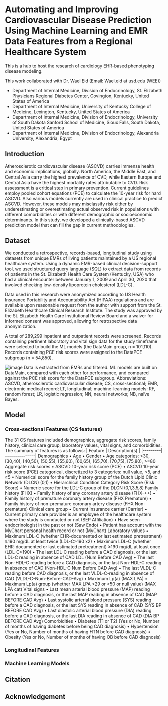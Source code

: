 # Automating and Improving Cardiovascular Disease Prediction Using Machine Learning and EMR Data Features from a Regional Healthcare System
This is a hub to host the research of cardiology EHR-based phenotyping disease modeling. 

This work collaborated with Dr. Wael Eid (Email: Wael.eid at usd.edu (WEE))
- Department of Internal Medicine, Division of Endocrinology, St. Elizabeth Physicians Regional Diabetes Center, Covington, Kentucky, United States of America 
- Department of Internal Medicine, University of Kentucky College of Medicine, Lexington, Kentucky, United States of America
- Department of Internal Medicine, Division of Endocrinology, University of South Dakota Sanford School of Medicine, Sioux Falls, South Dakota, United States of America
- Department of Internal Medicine, Division of Endocrinology, Alexandria University, Alexandria, Egypt

## Introduction

Atherosclerotic cardiovascular disease (ASCVD) carries immense health and economic implications, globally.  North America, the Middle East, and Central Asia carry the highest prevalence of CVD, while Eastern Europe and Central Asia have the highest mortality rates attributable to CVD. Risk assessment is a critical step in primary prevention. Current guidelines employ pooled cohort equations (PCE) to calculate the 10-year risk for hard ASCVD. Also various models currently are used in clinical practice to predict ASCVD. However, these models may misclassify risk either by underestimating or overestimating actual observed risk in populations with different comorbidities or with different demographic or socioeconomic determinants. In this study, we developed a clinically-based ASCVD prediction model that can fill the gap in current methodologies.

## Dataset 

We conducted a retrospective, records-based, longitudinal study using datasets from unique EMRs of living patients maintained by a US regional healthcare system. Using a dynamic EMR-based clinical decision-support tool, we used structured query language (SQL) to extract data from records of patients in the St. Elizabeth Health Care System (Kentucky, USA) who had a clinical encounter between January 1, 2009 and April 30, 2020 that involved checking low-density lipoprotein cholesterol (LDL-C). 

Data used in this research were anonymized according to US Health Insurance Portability and Accountability Act (HIPAA) regulations and are available upon reasonable request from the author with support from the St. Elizabeth Healthcare Clinical Research Institute. The study was approved by the St. Elizabeth Health Care Institutional Review Board and a waiver for informed consent was approved, allowing for retrospective data anonymization.

A total of 289,299 inpatient and outpatient records were screened. Records containing pertinent laboratory and vital sign data for the study timeframe were selected to build the ML models (the DataMain group, n = 101,110). Records containing PCE risk scores were assigned to the DataPCE subgroup (n = 54,850). 

![image](https://user-images.githubusercontent.com/98625360/164759975-55aa53c5-09d7-468a-bd49-c915a174c12c.png)
Data is extracted from EMRs and filtered. ML models are built on DataMain, compared with each other for performance, and compared against the PCE risk score for the DataPCE subgroup. Abbreviations: ASCVD, atherosclerotic cardiovascular disease; CS, cross-sectional; EMR, electronic medical record; LT, longitudinal; machine-learning models: RF, random forest; LR, logistic regression; NN, neural networks; NB, naïve Bayes.

## Model

### Cross-sectional Features (CS features)
The 31 CS features included demographics, aggregate risk scores, family history, clinical care group, laboratory values, vital signs, and comorbidities.
The summary of features is as follows:
| Feature |	Description(s) |
|---------| ---------------|
Demographics	•	Age
•	Gender
•	Age categories: <30, [30,40), [40,50), [50,55), [55,60), [60,65), [65,70), [70,75), [75,80), >=80
Aggregate risk scores
	•	ASCVD 10-year risk score (PCE)
•	ASCVD 10-year risk score (PCE) categorical, discretized to 3 categories: null value, <5, and ≥5
•	Numerical score for the family history group of the Dutch Lipid Clinic Network (DLCN)  (0,1)
•	Hierarchical Condition Category Risk Score (Risk Score)
•	Numeric score for the LDL-C group of the DLCN (0,1,3,5,8)
Family history (FHX)	•	Family history of any coronary artery disease (FHX-++)
•	Family history of premature coronary artery disease (FHX Premature)
•	Family history of non-premature coronary artery disease (FHX Non-premature)
Clinical care group	•	Current insurance carrier (Carrier)
•	Current primary care provider is an employee of the healthcare system where the study is conducted or not (SEP Affiliation)
•	Have seen endocrinologist in the past or not (Saw Endo)
•	Patient has account with the MyChart personal health record or not (MyChart)
Laboratory values	•	Maximum LDL-C (whether EHR-documented or last estimated pretreatment) ≥190 mg/dL at least twice (LDL-C>190 x2)
•	Maximum LDL-C (whether EHR-documented or last estimated pretreatment) ≥190 mg/dL at least once (LDL-C>190)
•	The last LDL-C reading before a CAD diagnosis, or the last LDL-C reading in absence of CAD LDL (Num Before CAD Avg) 
•	The last Non-HDL-C reading before a CAD diagnosis, or the last Non-HDL-C reading in absence of CAD (Non-HDL-C Num Before CAD Avg) 
•	The last VLDL-C reading before CAD diagnosis, or the last VLDL-C-reading in absence of CAD (VLDL-C-Num-Before-CAD-Avg)
•	Maximum Lp(a) (MAX LPA)
•	Maximum Lp(a) group (whether MAX LPA <29 or >50 or null value) (MAX LPA cat)
Vital signs	•	Last mean arterial blood pressure (MAP) reading before a CAD diagnosis, or the last MAP reading in absence of CAD (MAP BEFORE CAD Avg)
•	Last systolic arterial blood pressure (SYS) reading before a CAD diagnosis, or the last SYS reading in absence of CAD (SYS BP BEFORE CAD Avg) 
•	Last diastolic arterial blood pressure (DIA) reading before a CAD diagnosis, or the last DIA reading in absence of CAD (DIA BP BEFORE CAD Avg)
Comorbidities	•	Diabetes (T1 or T2) (Yes or No, Number of months of having diabetes before being CAD diagnosis)
•	Hypertension (Yes or No, Number of months of having HTN before CAD diagnosis)
•	Obesity (Yes or No, Number of months of having OB before CAD diagnosis)


### Longitudinal Features

### Machine Learning Models

## Citation

## Acknowledgement


